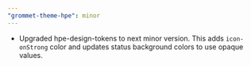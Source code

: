 ```yaml
---
"grommet-theme-hpe": minor
---
```


- Upgraded hpe-design-tokens to next minor version. This adds `icon-onStrong` color and updates status background colors to use opaque values.
